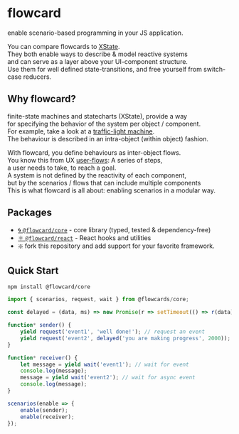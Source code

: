 # flowcard

enable scenario-based programming in your JS application.

You can compare flowcards to [XState](https://github.com/davidkpiano/xstate).<br/>
They both enable ways to describe & model reactive systems<br/>
and can serve as a layer above your UI-component structure.<br/>
Use them for well defined state-transitions, and free yourself from switch-case reducers.<br/>

## Why flowcard?

finite-state machines and statecharts (XState), provide a way<br/>
for specifying the behavior of the system per object / component.<br/>
For example, take a look at a [traffic-light machine](https://github.com/davidkpiano/xstate#finite-state-machines).<br>
The behaviour is described in an intra-object (within object) fashion.

With flowcard, you define behaviours as inter-object flows.<br/>
You know this from UX [user-flows](https://miro.medium.com/max/1548/1*JGL_2ffE9foLaDbjp5g92g.png): A series of steps,<br/>
a user needs to take, to reach a goal.<br/>
A system is not defined by the reactivity of each component,<br/>
but by the scenarios / flows that can include multiple components<br/>
This is what flowcard is all about: enabling scenarios in a modular way.

## Packages

- [🌀 `@flowcard/core`](https://github.com/ThomasDeutsch/flowcards/tree/master/packages/core) - core library (typed, tested & dependency-free)
- [⚛️ `@flowcard/react`](https://github.com/ThomasDeutsch/flowcards/tree/master/packages/react) - React hooks and utilities
- ❇️ fork this repository and add support for your favorite framework.

## Quick Start

```
npm install @flowcard/core
```

```javascript
import { scenarios, request, wait } from @flowcards/core;

const delayed = (data, ms) => new Promise(r => setTimeout(() => r(data), ms));

function* sender() {
    yield request('event1', 'well done!'); // request an event
    yield request('event2', delayed('you are making progress', 2000)); // async request
}

function* receiver() {
    let message = yield wait('event1'); // wait for event
    console.log(message);
    message = yield wait('event2'); // wait for async event
    console.log(message);
}

scenarios(enable => {
    enable(sender);
    enable(receiver);
});
```
